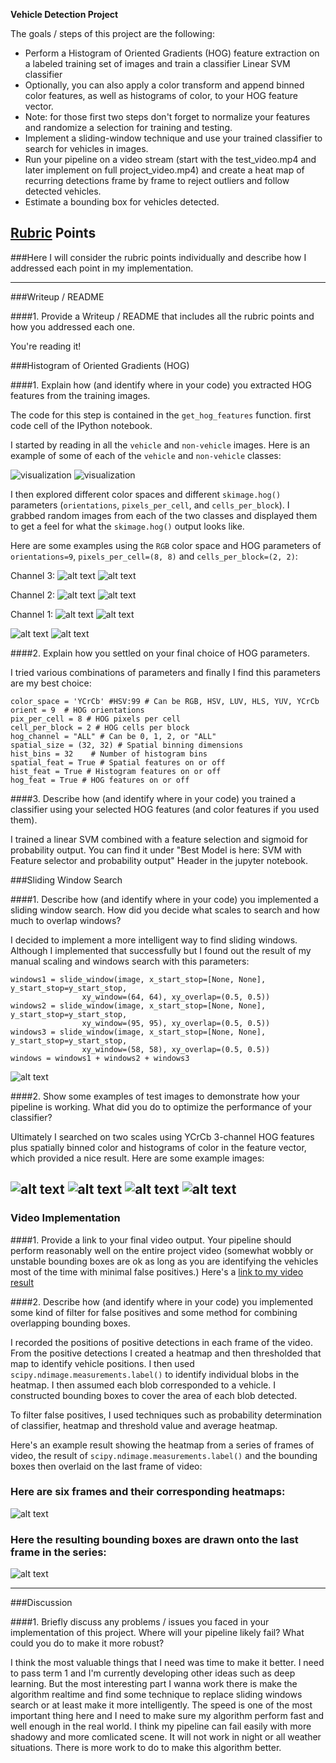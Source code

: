 **Vehicle Detection Project**

The goals / steps of this project are the following:

* Perform a Histogram of Oriented Gradients (HOG) feature extraction on a labeled training set of images and train a classifier Linear SVM classifier
* Optionally, you can also apply a color transform and append binned color features, as well as histograms of color, to your HOG feature vector. 
* Note: for those first two steps don't forget to normalize your features and randomize a selection for training and testing.
* Implement a sliding-window technique and use your trained classifier to search for vehicles in images.
* Run your pipeline on a video stream (start with the test_video.mp4 and later implement on full project_video.mp4) and create a heat map of recurring detections frame by frame to reject outliers and follow detected vehicles.
* Estimate a bounding box for vehicles detected.

[//]: # (Image References)
[image1]: ./element/datasetVisualization.png
[image11]: ./element/datasetVisualization2.png
[image2]: ./element/hogChannel2.png
[image21]: ./element/hogChannel2-1.png
[image3]: ./element/hogChannel1.png
[image31]: ./element/hogChannel1-1.png
[image4]: ./element/hogChannel0.png
[image41]: ./element/hogChannel0-1.png
[image5]: ./element/colorHistogram.png
[image51]: ./element/colorHistogram-1.png
[image6]: ./element/simpleSliding.png
[image7]: ./element/3.png
[image8]: ./element/2.png
[image9]: ./element/1.png
[image10]: ./element/index.png
[image15]: ./element/6frameHeatmap.png
[image16]: ./element/6frame.png
[video1]: ./output_videos/p5VideoMine.mp4

## [Rubric](https://review.udacity.com/#!/rubrics/513/view) Points
###Here I will consider the rubric points individually and describe how I addressed each point in my implementation.  

---
###Writeup / README

####1. Provide a Writeup / README that includes all the rubric points and how you addressed each one.

You're reading it!

###Histogram of Oriented Gradients (HOG)

####1. Explain how (and identify where in your code) you extracted HOG features from the training images.

The code for this step is contained in the `get_hog_features` function. first code cell of the IPython notebook.  

I started by reading in all the `vehicle` and `non-vehicle` images.  Here is an example of some of each of the `vehicle` and `non-vehicle` classes:

![visualization][image1]
![visualization][image11]

I then explored different color spaces and different `skimage.hog()` parameters (`orientations`, `pixels_per_cell`, and `cells_per_block`).  I grabbed random images from each of the two classes and displayed them to get a feel for what the `skimage.hog()` output looks like.

Here are some examples using the `RGB` color space and HOG parameters of `orientations=9`, `pixels_per_cell=(8, 8)` and `cells_per_block=(2, 2)`:

Channel 3:
![alt text][image2]
![alt text][image21]

Channel 2:
![alt text][image3]
![alt text][image31]

Channel 1:
![alt text][image4]
![alt text][image41]


![alt text][image5]
![alt text][image51]


####2. Explain how you settled on your final choice of HOG parameters.

I tried various combinations of parameters and finally I find this parameters are my best choice: 
```
color_space = 'YCrCb' #HSV:99 # Can be RGB, HSV, LUV, HLS, YUV, YCrCb
orient = 9  # HOG orientations
pix_per_cell = 8 # HOG pixels per cell
cell_per_block = 2 # HOG cells per block
hog_channel = "ALL" # Can be 0, 1, 2, or "ALL"
spatial_size = (32, 32) # Spatial binning dimensions
hist_bins = 32    # Number of histogram bins
spatial_feat = True # Spatial features on or off
hist_feat = True # Histogram features on or off
hog_feat = True # HOG features on or off
```

####3. Describe how (and identify where in your code) you trained a classifier using your selected HOG features (and color features if you used them).

I trained a linear SVM combined with a feature selection and sigmoid for probability output. You can find it under "Best Model is here: SVM with Feature selector and probability output" Header in the jupyter notebook.

###Sliding Window Search

####1. Describe how (and identify where in your code) you implemented a sliding window search.  How did you decide what scales to search and how much to overlap windows?

I decided to implement a more intelligent way to find sliding windows. Although I implemented that successfully but I found out the result of my manual scaling and windows search with this parameters:

```    
windows1 = slide_window(image, x_start_stop=[None, None], y_start_stop=y_start_stop, 
                xy_window=(64, 64), xy_overlap=(0.5, 0.5))
windows2 = slide_window(image, x_start_stop=[None, None], y_start_stop=y_start_stop, 
                xy_window=(95, 95), xy_overlap=(0.5, 0.5))
windows3 = slide_window(image, x_start_stop=[None, None], y_start_stop=y_start_stop, 
                xy_window=(58, 58), xy_overlap=(0.5, 0.5))
windows = windows1 + windows2 + windows3
```

![alt text][image6]

####2. Show some examples of test images to demonstrate how your pipeline is working.  What did you do to optimize the performance of your classifier?

Ultimately I searched on two scales using YCrCb 3-channel HOG features plus spatially binned color and histograms of color in the feature vector, which provided a nice result.  Here are some example images:

![alt text][image7]
![alt text][image8]
![alt text][image9]
![alt text][image10]
---


### Video Implementation

####1. Provide a link to your final video output.  Your pipeline should perform reasonably well on the entire project video (somewhat wobbly or unstable bounding boxes are ok as long as you are identifying the vehicles most of the time with minimal false positives.)
Here's a [link to my video result](./output_videos/p5VideoMine.mp4)


####2. Describe how (and identify where in your code) you implemented some kind of filter for false positives and some method for combining overlapping bounding boxes.

I recorded the positions of positive detections in each frame of the video.  From the positive detections I created a heatmap and then thresholded that map to identify vehicle positions.  I then used `scipy.ndimage.measurements.label()` to identify individual blobs in the heatmap.  I then assumed each blob corresponded to a vehicle.  I constructed bounding boxes to cover the area of each blob detected.  

To filter false positives, I used techniques such as probability determination of classifier, heatmap and threshold value and average heatmap.

Here's an example result showing the heatmap from a series of frames of video, the result of `scipy.ndimage.measurements.label()` and the bounding boxes then overlaid on the last frame of video:

### Here are six frames and their corresponding heatmaps:

![alt text][image15]


### Here the resulting bounding boxes are drawn onto the last frame in the series:
![alt text][image16]



---

###Discussion

####1. Briefly discuss any problems / issues you faced in your implementation of this project.  Where will your pipeline likely fail?  What could you do to make it more robust?

I think the most valuable things that I need was time to make it better. I need to pass term 1 and I'm currently developing other ideas such as deep learning. But the most interesting part I wanna work there is make the algorithm realtime and find some technique to replace sliding windows search or at least make it more intelligently. The speed is one of the most important thing here and I need to make sure my algorithm perform fast and well enough in the real world. I think my pipeline can fail easily with more shadowy and more comlicated scene. It will not work in night or all weather situations. There is more work to do to make this algorithm better. 
